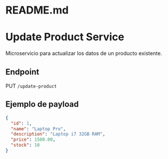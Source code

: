 # README.md
# Update Product Service

Microservicio para actualizar los datos de un producto existente.

## Endpoint
PUT `/update-product`

## Ejemplo de payload
```json
{
  "id": 1,
  "name": "Laptop Pro",
  "description": "Laptop i7 32GB RAM",
  "price": 1500.00,
  "stock": 10
}
